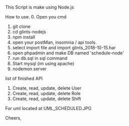 This Script is make using Node.js

How to use.
0. Open you cmd
1. git clone
2. cd glints-nodejs
3. npm install
4. open your postMan, insomnia / api tools.
5. select import file and import glints_2018-10-15.har
6. open phpadmin and make DB named 'schedule-node'
7. run db.sql in sql command
6. Start mysql (im using apache)
6. nodemon server

list of finished API
1. Create, read, update, delete User
2. Create, read, update, delete Role
3. Create, read, update, delete Shift

For uml located at UML_SCHEDULED.JPG

Cheers,